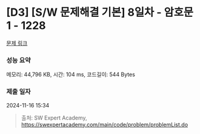 # [D3] [S/W 문제해결 기본] 8일차 - 암호문1 - 1228 

[문제 링크](https://swexpertacademy.com/main/code/problem/problemDetail.do?contestProbId=AV14w-rKAHACFAYD) 

### 성능 요약

메모리: 44,796 KB, 시간: 104 ms, 코드길이: 544 Bytes

### 제출 일자

2024-11-16 15:34



> 출처: SW Expert Academy, https://swexpertacademy.com/main/code/problem/problemList.do